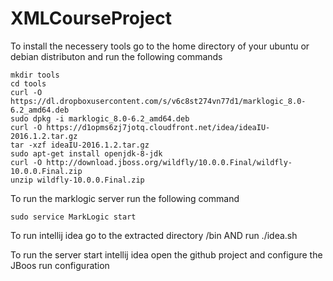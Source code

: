 # XMLCourseProject

To install the necessery tools go to the home directory of your ubuntu or debian distributon and run the following commands

```shell
mkdir tools
cd tools
curl -O https://dl.dropboxusercontent.com/s/v6c8st274vn77d1/marklogic_8.0-6.2_amd64.deb
sudo dpkg -i marklogic_8.0-6.2_amd64.deb
curl -O https://d1opms6zj7jotq.cloudfront.net/idea/ideaIU-2016.1.2.tar.gz
tar -xzf ideaIU-2016.1.2.tar.gz
sudo apt-get install openjdk-8-jdk
curl -O http://download.jboss.org/wildfly/10.0.0.Final/wildfly-10.0.0.Final.zip
unzip wildfly-10.0.0.Final.zip
```

To run the marklogic server run the following command

```shell
sudo service MarkLogic start
```

To run intellij idea go to the extracted directory /bin AND run ./idea.sh

To run the server start intellij idea open the github project and configure the JBoos run configuration
